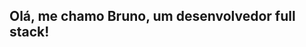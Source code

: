 ## Olá, me chamo Bruno, um desenvolvedor full stack! 

<!--
**BrunoShizukuda/BrunoShizukuda** is a ✨ _special_ ✨ repository because its `README.md` (this file) appears on your GitHub profile.

Here are some ideas to get you started:

  Sobre mim!
  
- 🌱 Estudando ReactJs
- 💬 Tive meu primeiro contato com programação no final de 2022, mas desde criança sempre tive a paixão por tecnologia. Desde então venho estudando e praticando para aprimorar meu conhecimento nesse mundo!
- 🤔 I’m looking for help with ...
- 📫 How to reach me: ...
- ⚡ Fun fact: ...
-->
